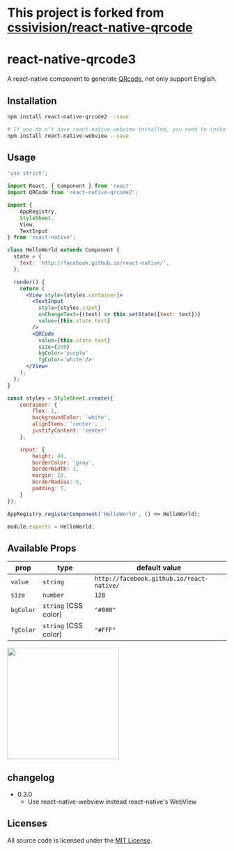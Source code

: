 # This project is forked from [cssivision/react-native-qrcode](https://github.com/cssivision/react-native-qrcode)

# react-native-qrcode3
A react-native component to generate [QRcode](http://en.wikipedia.org/wiki/QR_code), not only support English.

## Installation
```sh
npm install react-native-qrcode2 --save

# If you do n’t have react-native-webview installed, you need to install it
npm install react-native-webview --save
```
## Usage
```jsx
'use strict';

import React, { Component } from 'react'
import QRCode from 'react-native-qrcode2';

import {
    AppRegistry,
    StyleSheet,
    View,
    TextInput
} from 'react-native';

class HelloWorld extends Component {
  state = {
    text: 'http://facebook.github.io/react-native/',
  };

  render() {
    return (
      <View style={styles.container}>
        <TextInput
          style={styles.input}
          onChangeText={(text) => this.setState({text: text})}
          value={this.state.text}
        />
        <QRCode
          value={this.state.text}
          size={200}
          bgColor='purple'
          fgColor='white'/>
      </View>
    );
  };
}

const styles = StyleSheet.create({
    container: {
        flex: 1,
        backgroundColor: 'white',
        alignItems: 'center',
        justifyContent: 'center'
    },

    input: {
        height: 40,
        borderColor: 'gray',
        borderWidth: 1,
        margin: 10,
        borderRadius: 5,
        padding: 5,
    }
});

AppRegistry.registerComponent('HelloWorld', () => HelloWorld);

module.exports = HelloWorld;
```
## Available Props

prop      | type                 | default value
----------|----------------------|--------------
`value`   | `string`             | `http://facebook.github.io/react-native/`
`size`    | `number`             | `128`
`bgColor` | `string` (CSS color) | `"#000"`
`fgColor` | `string` (CSS color) | `"#FFF"`

<img src='qrcode.png' height = '256' width = '256'/>

## changelog
- 0.3.0
  - Use react-native-webview instead react-native's WebView

## Licenses

All source code is licensed under the [MIT License](https://github.com/cssivision/react-native-qrcode2/blob/master/LICENSE).
